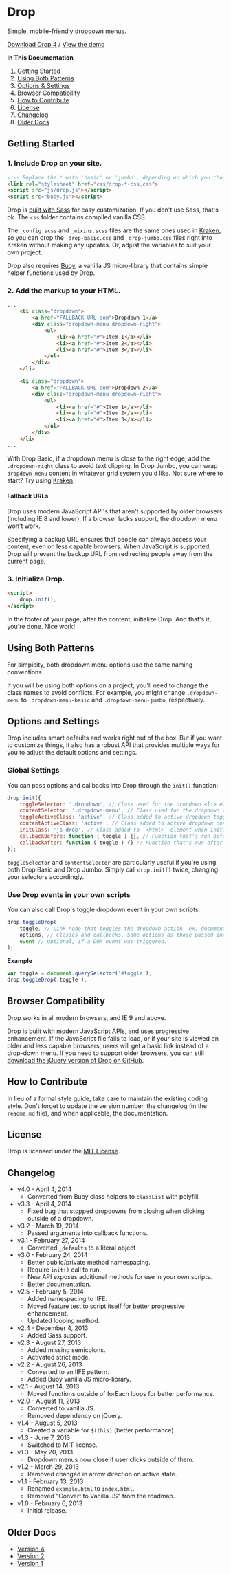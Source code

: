# Drop
Simple, mobile-friendly dropdown menus.

[Download Drop 4](https://github.com/cferdinandi/drop/archive/master.zip) / [View the demo](http://cferdinandi.github.io/drop/)

**In This Documentation**

1. [Getting Started](#getting-started)
2. [Using Both Patterns](#using-both-patterns)
3. [Options & Settings](#options-and-settings)
4. [Browser Compatibility](#browser-compatibility)
5. [How to Contribute](#how-to-contribute)
6. [License](#license)
7. [Changelog](#changelog)
8. [Older Docs](#older-docs)



## Getting Started

### 1. Include Drop on your site.

```html
<!-- Replace the * with 'basic' or 'jumbo', depending on which you choose -->
<link rel="stylesheet" href="css/drop-*-css.css">
<script src="js/drop.js"></script>
<script src="buoy.js"></script>
```

Drop is [built with Sass](http://sass-lang.com/) for easy customization. If you don't use Sass, that's ok. The `css` folder contains compiled vanilla CSS.

The `_config.scss` and `_mixins.scss` files are the same ones used in [Kraken](http://cferdinandi.github.io/kraken/), so you can drop the `_drop-basic.css` and `_drop-jumbo.css` files right into Kraken without making any updates. Or, adjust the variables to suit your own project.

Drop also requires [Buoy](http://cferdinandi.github.io/buoy/), a vanilla JS micro-library that contains simple helper functions used by Drop.

### 2. Add the markup to your HTML.

```html
...
	<li class="dropdown">
		<a href="FALLBACK-URL.com">Dropdown 1</a>
		<div class="dropdown-menu dropdown-right">
			<ul>
				<li><a href="#">Item 1</a></li>
				<li><a href="#">Item 2</a></li>
				<li><a href="#">Item 3</a></li>
			</ul>
		</div>
	</li>

	<li class="dropdown">
		<a href="FALLBACK-URL.com">Dropdown 2</a>
		<div class="dropdown-menu dropdown-right">
			<ul>
				<li><a href="#">Item 1</a></li>
				<li><a href="#">Item 2</a></li>
				<li><a href="#">Item 3</a></li>
			</ul>
		</div>
	</li>
...
```

With Drop Basic, if a dropdown menu is close to the right edge, add the `.dropdown-right` class to avoid text clipping. In Drop Jumbo, you can wrap `dropdown-menu` content in whatever grid system you'd like. Not sure where to start? Try using [Kraken](http://cferdinandi.github.io/kraken/).

#### Fallback URLs

Drop uses modern JavaScript API's that aren't supported by older browsers (including IE 8 and lower). If a browser lacks support, the dropdown menu won't work.

Specifying a backup URL ensures that people can always access your content, even on less capable browsers. When JavaScript is supported, Drop will prevent the backup URL from redirecting people away from the current page.

### 3. Initialize Drop.

```html
<script>
	drop.init();
</script>
```

In the footer of your page, after the content, initialize Drop. And that's it, you're done. Nice work!



## Using Both Patterns

For simpicity, both dropdown menu options use the same naming conventions.

If you will be using both options on a project, you'll need to change the class names to avoid conflicts. For example, you might change `.dropdown-menu` to `.dropdown-menu-basic` and `.dropdown-menu-jumbo`, respectively.



## Options and Settings

Drop includes smart defaults and works right out of the box. But if you want to customize things, it also has a robust API that provides multiple ways for you to adjust the default options and settings.

### Global Settings

You can pass options and callbacks into Drop through the `init()` function:

```javascript
drop.init({
	toggleSelector: '.dropdown', // Class used for the dropdown <li> element
	contentSelector: '.dropdown-menu', // Class used for the dropdown content <div>
	toggleActiveClass: 'active', // Class added to active dropdown toggles
	contentActiveClass: 'active', // Class added to active dropdown content
	initClass: 'js-drop', // Class added to `<html>` element when initiated
	callbackBefore: function ( toggle ) {}, // Function that's run before a dropdown is toggled
	callbackAfter: function ( toggle ) {} // Function that's run after a dropdown is toggled
});
```

`toggleSelector` and `contentSelector` are particularly useful if you're using both Drop Basic and Drop Jumbo. Simply call `drop.init()` twice, changing your selectors accordingly.

### Use Drop events in your own scripts

You can also call Drop's toggle dropdown event in your own scripts:

```javascript
drop.toggleDrop(
	toggle, // Link node that toggles the dropdown action. ex. document.querySelector('#toggle')
	options, // Classes and callbacks. Same options as those passed into the init() function.
	event // Optional, if a DOM event was triggered.
);
```

**Example**

```javascript
var toggle = document.querySelector('#toggle');
drop.toggleDrop( toggle );
```


## Browser Compatibility

Drop works in all modern browsers, and IE 9 and above.

Drop is built with modern JavaScript APIs, and uses progressive enhancement. If the JavaScript file fails to load, or if your site is viewed on older and less capable browsers, users will get a basic link instead of a drop-down menu. If you need to support older browsers, you can still [download the jQuery version of Drop on GitHub](https://github.com/cferdinandi/drop/tree/archive-v1).



## How to Contribute

In lieu of a formal style guide, take care to maintain the existing coding style. Don't forget to update the version number, the changelog (in the `readme.md` file), and when applicable, the documentation.



## License
Drop is licensed under the [MIT License](http://gomakethings.com/mit/).



## Changelog

* v4.0 - April 4, 2014
	* Converted from Buoy class helpers to `classList` with polyfill.
* v3.3 - April 4, 2014
	* Fixed bug that stopped dropdowns from closing when clicking outside of a dropdown.
* v3.2 - March 19, 2014
	* Passed arguments into callback functions.
* v3.1 - February 27, 2014
	* Converted `_defaults` to a literal object
* v3.0 - February 24, 2014
	* Better public/private method namespacing.
	* Require `init()` call to run.
	* New API exposes additional methods for use in your own scripts.
	* Better documentation.
* v2.5 - February 5, 2014
	* Added namespacing to IIFE.
	* Moved feature test to script itself for better progressive enhancement.
	* Updated looping method.
* v2.4 - December 4, 2013
	* Added Sass support.
* v2.3 - August 27, 2013
	* Added missing semicolons.
	* Activated strict mode.
* v2.2 - August 26, 2013
	* Converted to an IIFE pattern.
	* Added Buoy vanilla JS micro-library.
* v2.1 - August 14, 2013
	* Moved functions outside of forEach loops for better performance.
* v2.0 - August 11, 2013
	* Converted to vanilla JS.
	* Removed dependency on jQuery.
* v1.4 - August 5, 2013
	* Created a variable for `$(this)` (better performance).
* v1.3 - June 7, 2013
	* Switched to MIT license.
* v1.3 - May 20, 2013
	* Dropdown menus now close if user clicks outside of them.
* v1.2 - March 29, 2013
	* Removed changed in arrow direction on active state.
* v1.1 - February 13, 2013
	* Renamed `example.html` to `index.html`.
	* Removed "Convert to Vanilla JS" from the roadmap.
* v1.0 - February 6, 2013
	* Initial release.



## Older Docs

* [Version 4](https://github.com/cferdinandi/drop/tree/archive-v4)
* [Version 2](http://cferdinandi.github.io/drop/archive/v2/)
* [Version 1](https://github.com/cferdinandi/drop/tree/archive-v1)